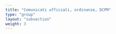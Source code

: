```yaml
---
title: "Comunicati ufficiali, ordinanze, DCPM"
type: "group"
layout: "subsection"
weight: 3
---
```

